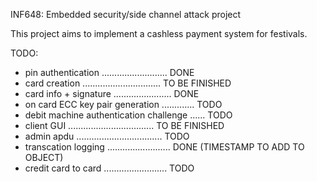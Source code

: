 INF648: Embedded security/side channel attack project

This project aims to implement a cashless payment system for festivals.

TODO:
- pin authentication .......................... DONE
- card creation ............................... TO BE FINISHED
- card info + signature ....................... DONE
- on card ECC key pair generation ............. TODO
- debit machine authentication challenge ...... TODO
- client GUI .................................. TO BE FINISHED
- admin apdu .................................. TODO
- transcation logging ......................... DONE (TIMESTAMP TO ADD TO OBJECT)
- credit card to card ......................... TODO

